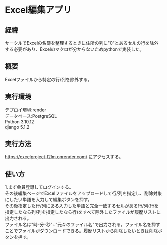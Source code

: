 # Excel編集アプリ

## 経緯
サークルでExcelの名簿を整理するときに住所の列に"0"とあるセルの行を除外する必要があり、Excelのマクロが分からないためpythonで実装した。
## 概要
Excelファイルから特定の行/列を除外する。
## 実行環境
デプロイ環境:render  
データベース:PostgreSQL  
Python 3.10.12  
django 5.1.2  
## 実行方法
https://excelproject-l2lm.onrender.com/
にアクセスする。
## 使い方
1.まず会員登録してログインする。  
その後編集ページでExcelファイルをアップロードして行/列を指定し、削除対象にしたい単語を入力して編集ボタンを押す。  
その後指定した行/列にある入力した単語と完全一致するセルがある行/列(行を指定したなら列/列を指定したなら行)をすべて除外したファイルが履歴リストに出力される。  
ファイル名は"時-分-秒"+"元々のファイル名"で出力される。ファイル名を押すことでファイルがダウンロードできる。履歴リストから削除したいときは削除ボタンを押す。